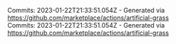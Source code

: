 Commits: 2023-01-22T21:33:51.054Z - Generated via https://github.com/marketplace/actions/artificial-grass
<br>
Commits: 2023-01-22T21:33:51.054Z - Generated via https://github.com/marketplace/actions/artificial-grass
<br>
